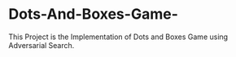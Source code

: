 # Dots-And-Boxes-Game-
This Project is the Implementation of Dots and Boxes Game using Adversarial Search.
